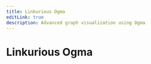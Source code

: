 ```yaml
---
title: Linkurious Ogma
editLink: true
description: Advanced graph visualization using Ogma
---
```

# Linkurious Ogma
